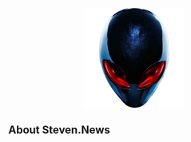 <p align="center"><img src="public/srdlogo.png" width="200" alt="Steven.news Logo"></a></p>


## About Steven.News



